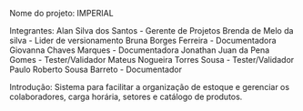 Nome do projeto: IMPERIAL

Integrantes:
Alan Silva dos Santos - Gerente de Projetos
Brenda de Melo da silva - Lider de versionamento
Bruna Borges Ferreira - Documentadora
Giovanna Chaves Marques - Documentadora
Jonathan Juan da Pena Gomes - Tester/Validador
Mateus Nogueira Torres Sousa - Tester/Validador
Paulo Roberto Sousa Barreto - Documentador

Introdução: Sistema para facilitar a organização de estoque e gerenciar os colaboradores, carga horária, setores e catálogo de produtos.

